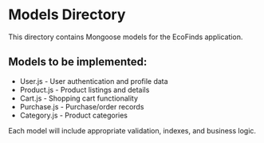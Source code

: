 # Models Directory

This directory contains Mongoose models for the EcoFinds application.

## Models to be implemented:
- User.js - User authentication and profile data
- Product.js - Product listings and details
- Cart.js - Shopping cart functionality  
- Purchase.js - Purchase/order records
- Category.js - Product categories

Each model will include appropriate validation, indexes, and business logic.
